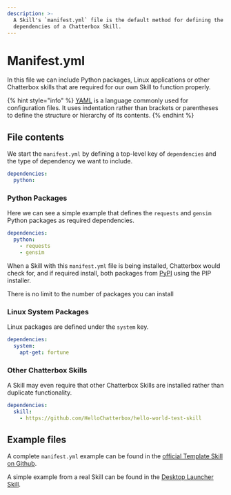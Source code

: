 ```yaml
---
description: >-
  A Skill's `manifest.yml` file is the default method for defining the
  dependencies of a Chatterbox Skill.
---
```


# Manifest.yml

In this file we can include Python packages, Linux applications or other Chatterbox skills that are required for our own Skill to function properly.

{% hint style="info" %}
[YAML](https://en.wikipedia.org/wiki/YAML) is a language commonly used for configuration files.
It uses indentation rather than brackets or parentheses to define the structure or hierarchy of its contents.
{% endhint %}

## File contents

We start the `manifest.yml` by defining a top-level key of `dependencies` and the type of dependency we want to include.

```yaml
dependencies:
  python:
```

### Python Packages

Here we can see a simple example that defines the `requests` and `gensim` Python packages as required dependencies.

```yaml
dependencies:
  python:
    - requests
    - gensim
```

When a Skill with this `manifest.yml` file is being installed, Chatterbox would check for, and if required install, both packages from [PyPI](https://pypi.org/) using the PIP installer.

There is no limit to the number of packages you can install

### Linux System Packages

Linux packages are defined under the `system` key. 

```yaml
dependencies:
  system:
    apt-get: fortune
```


### Other Chatterbox Skills

A Skill may even require that other Chatterbox Skills are installed rather than duplicate functionality. 

```yaml
dependencies:
  skill:
    - https://github.com/HelloChatterbox/hello-world-test-skill
```

## Example files

A complete `manifest.yml` example can be found in the [official Template Skill on Github](https://github.com/ChatterboxAI/chatterbox-skills/blob/19.08/00__skill_template/manifest.yml).

A simple example from a real Skill can be found in the [Desktop Launcher Skill](https://github.com/ChatterboxAI/skill-desktop-launcher/blob/19.08/manifest.yml).

